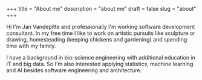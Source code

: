 +++
title = "About me"
description = "about me"
draft = false
slug = "about"
+++

Hi I'm Jan Vandepitte and professionally I'm working software development consultant. In my free time I like to work on artistic pursuits like sculpture or drawing, homesteading (keeping chickens and gardening) and spending time with my family.

I have a background in bio-science engineering with additional education in IT and big data. So I'm also interested applying statistics, machine learning and AI besides software engineering and architecture.
